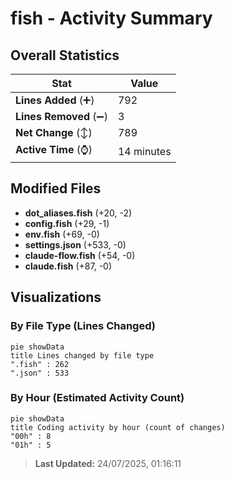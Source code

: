 # fish - Activity Summary 

## Overall Statistics

| Stat                   | Value                                                             |
| ---------------------- | ----------------------------------------------------------------- |
| **Lines Added** (➕)   | 792                                          |
| **Lines Removed** (➖) | 3                                        |
| **Net Change** (↕)    | 789                |
| **Active Time** (⌚)   | 14 minutes |


## Modified Files
- **dot_aliases.fish** (+20, -2)
- **config.fish** (+29, -1)
- **env.fish** (+69, -0)
- **settings.json** (+533, -0)
- **claude-flow.fish** (+54, -0)
- **claude.fish** (+87, -0)

## Visualizations

### By File Type (Lines Changed)

```mermaid
pie showData
title Lines changed by file type
".fish" : 262
".json" : 533
```

### By Hour (Estimated Activity Count)

```mermaid
pie showData
title Coding activity by hour (count of changes)
"00h" : 8
"01h" : 5
```


> **Last Updated:** 24/07/2025, 01:16:11